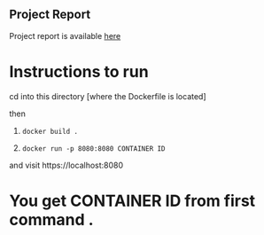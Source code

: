 ## Project Report 
Project report is available [here](https://github.com/ki9gpin/TCPServer/blob/master/Web%20Server%20Report%20.pdf)

# Instructions to run 

cd into this directory [where the Dockerfile is located]

then

1)     docker build .

2)     docker run -p 8080:8080 CONTAINER ID 

  and   visit  https://localhost:8080
# You get CONTAINER ID from first command . 

 
